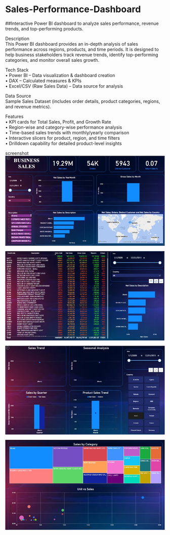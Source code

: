 # Sales-Performance-Dashboard

##Interactive Power BI dashboard to analyze sales performance, revenue trends, and top-performing products.

Description <br>
This Power BI dashboard provides an in-depth analysis of sales performance across regions, products, and time periods. It is designed to help business stakeholders track revenue trends, identify top-performing categories, and monitor overall sales growth. <br>

Tech Stack <br>
•	Power BI – Data visualization & dashboard creation <br>
•	DAX – Calculated measures & KPIs <br>
•	Excel/CSV (Raw Sales Data) – Data source for analysis <br>

Data Source <br>
Sample Sales Dataset (includes order details, product categories, regions, and revenue metrics). <br>

Features <br>
•  KPI cards for Total Sales, Profit, and Growth Rate <br>
•  Region-wise and category-wise performance analysis <br>
•  Time-based sales trends with monthly/yearly comparison <br>
•  Interactive slicers for product, region, and time filters <br>
•  Drilldown capability for detailed product-level insights <br>

screenshot <br>
![Overveiw](https://github.com/shrivj2312/Sales-Performance-Dashboard/blob/main/Overview.jpg) <br>

![Selling](https://github.com/shrivj2312/Sales-Performance-Dashboard/blob/main/Selling.jpg) <br>

![Sales Trends](https://github.com/shrivj2312/Sales-Performance-Dashboard/blob/main/Sales%20Trends.jpg) <br>

![Categories](https://github.com/shrivj2312/Sales-Performance-Dashboard/blob/main/Categories.jpg) <br>
